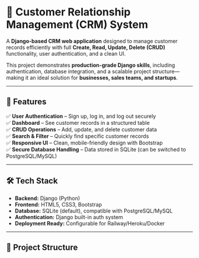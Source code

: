 # 🏢 Customer Relationship Management (CRM) System  

A **Django-based CRM web application** designed to manage customer records efficiently with full **Create, Read, Update, Delete (CRUD)** functionality, user authentication, and a clean UI.  

This project demonstrates **production-grade Django skills**, including authentication, database integration, and a scalable project structure—making it an ideal solution for **businesses, sales teams, and startups**.  

---

## 🚀 Features  

✅ **User Authentication** – Sign up, log in, and log out securely  
✅ **Dashboard** – See customer records in a structured table  
✅ **CRUD Operations** – Add, update, and delete customer data  
✅ **Search & Filter** – Quickly find specific customer records  
✅ **Responsive UI** – Clean, mobile-friendly design with Bootstrap  
✅ **Secure Database Handling** – Data stored in SQLite (can be switched to PostgreSQL/MySQL)  

---

## 🛠️ Tech Stack  

- **Backend:** Django (Python)  
- **Frontend:** HTML5, CSS3, Bootstrap  
- **Database:** SQLite (default), compatible with PostgreSQL/MySQL  
- **Authentication:** Django built-in auth system  
- **Deployment Ready:** Configurable for Railway/Heroku/Docker  

---

## 📂 Project Structure  

